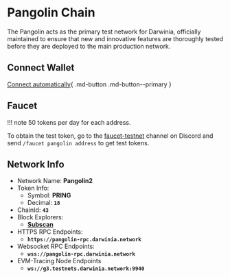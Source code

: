 # Pangolin Chain

The Pangolin acts as the primary test network for Darwinia, officially maintained to ensure that new and innovative features are thoroughly tested before they are deployed to the main production network.

## Connect Wallet

[Connect automatically](https://chainlist.org/chain/43){ .md-button .md-button--primary }

## Faucet

!!! note
    50 tokens per day for each address.

To obtain the test token, go to the [faucet-testnet](https://discord.com/channels/456092011347443723/1115885903605411850) channel on Discord and send `/faucet pangolin address` to get test tokens.

## Network Info

- Network Name: **Pangolin2**
- Token Info:
    - Symbol: **PRING**
    - Decimal: **`18`**
- ChainId: **`43`**
- Block Explorers:
    - [**Subscan**](https://pangolin.subscan.io)
- HTTPS RPC Endpoints:
    - **`https://pangolin-rpc.darwinia.network`**
- Websocket RPC Endpoints:
    - **`wss://pangolin-rpc.darwinia.network`**
- EVM-Tracing Node Endpoints
    - **`ws://g3.testnets.darwinia.network:9940`**